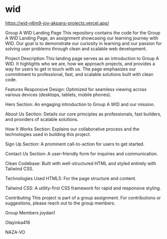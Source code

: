 # wid
https://wid-n6m9-joy-akpans-projects.vercel.app/

Group A WID Landing Page
This repository contains the code for the Group A WID Landing Page, an assignment showcasing our learning journey with WID. Our goal is to demonstrate our curiosity in learning and our passion for solving user problems through clean and scalable web development.

Project Description
This landing page serves as an introduction to Group A WID. It highlights who we are, how we approach projects, and provides a way for users to get in touch with us. The page emphasizes our commitment to professional, fast, and scalable solutions built with clean code.

Features
Responsive Design: Optimized for seamless viewing across various devices (desktops, tablets, mobile phones).

Hero Section: An engaging introduction to Group A WID and our mission.

About Us Section: Details our core principles as professionals, fast builders, and providers of scalable solutions.

How It Works Section: Explains our collaborative process and the technologies used in building this project.

Sign Up Section: A prominent call-to-action for users to get started.

Contact Us Section: A user-friendly form for inquiries and communication.

Clean Codebase: Built with well-structured HTML and styled entirely with Tailwind CSS.

Technologies Used
HTML5: For the page structure and content.

Tailwind CSS: A utility-first CSS framework for rapid and responsive styling.

Contributing
This project is part of a group assignment. For contributions or suggestions, please reach out to the group members.

Group Members
joydan1

Olayinka416

NAZA-VO
